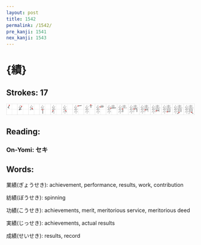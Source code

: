 ```yaml
---
layout: post
title: 1542
permalink: /1542/
pre_kanji: 1541
nex_kanji: 1543
---
```


# {績}

## Strokes: 17

<div class="stroke"><img src="../images/E7B8BE.png" /></div>

## Reading:

### On-Yomi: セキ

## Words:

業績(ぎょうせき): achievement, performance, results, work, contribution

紡績(ぼうせき): spinning

功績(こうせき): achievements, merit, meritorious service, meritorious deed

実績(じっせき): achievements, actual results

成績(せいせき): results, record
